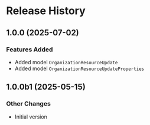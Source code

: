 # Release History

## 1.0.0 (2025-07-02)

### Features Added

  - Added model `OrganizationResourceUpdate`
  - Added model `OrganizationResourceUpdateProperties`

## 1.0.0b1 (2025-05-15)

### Other Changes

  - Initial version
